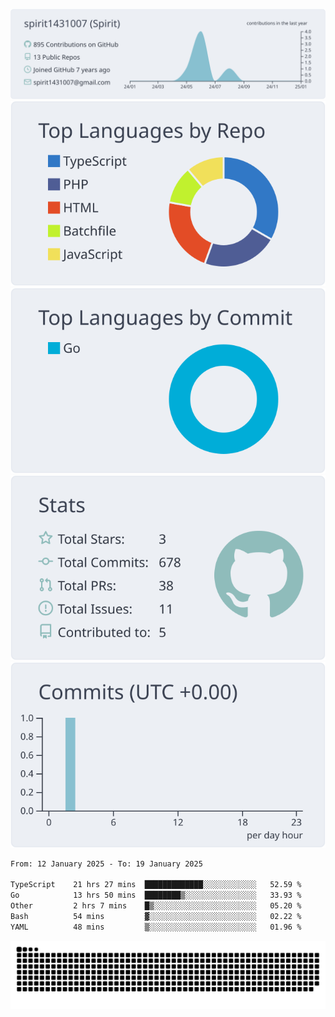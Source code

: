 [![](https://raw.githubusercontent.com/spirit1431007/spirit1431007/master/profile-summary-card-output/nord_bright/0-profile-details.svg)](https://git.io/spiritx)
[![](https://raw.githubusercontent.com/spirit1431007/spirit1431007/master/profile-summary-card-output/nord_bright/1-repos-per-language.svg)](https://git.io/spiritx) [![](https://raw.githubusercontent.com/spirit1431007/spirit1431007/master/profile-summary-card-output/nord_bright/2-most-commit-language.svg)](https://git.io/spiritx)
[![](https://raw.githubusercontent.com/spirit1431007/spirit1431007/master/profile-summary-card-output/nord_bright/3-stats.svg)](https://git.io/spiritx) [![](https://raw.githubusercontent.com/spirit1431007/spirit1431007/master/profile-summary-card-output/nord_bright/4-productive-time.svg)](https://git.io/spiritx)

<!--START_SECTION:waka-->

```txt
From: 12 January 2025 - To: 19 January 2025

TypeScript    21 hrs 27 mins  █████████████░░░░░░░░░░░░   52.59 %
Go            13 hrs 50 mins  ████████▒░░░░░░░░░░░░░░░░   33.93 %
Other         2 hrs 7 mins    █▒░░░░░░░░░░░░░░░░░░░░░░░   05.20 %
Bash          54 mins         ▓░░░░░░░░░░░░░░░░░░░░░░░░   02.22 %
YAML          48 mins         ▒░░░░░░░░░░░░░░░░░░░░░░░░   01.96 %
```

<!--END_SECTION:waka-->

![contribution](https://github.com/spirit1431007/spirit1431007/blob/output/github-contribution-grid-snake.svg)
